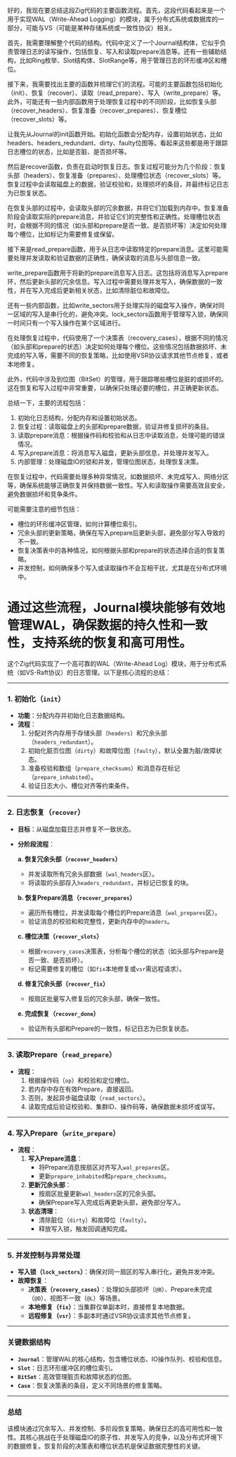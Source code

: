 好的，我现在要总结这段Zig代码的主要函数流程。首先，这段代码看起来是一个用于实现WAL（Write-Ahead Logging）的模块，属于分布式系统或数据库的一部分，可能与VS（可能是某种存储系统或一致性协议）相关。

首先，我需要理解整个代码的结构。代码中定义了一个Journal结构体，它似乎负责管理日志的读写操作，包括恢复、写入和读取prepare消息等。还有一些辅助结构，比如Ring枚举、Slot结构体、SlotRange等，用于管理日志的环形缓冲区和槽位。

接下来，我需要找出主要的函数并梳理它们的流程。可能的主要函数包括初始化（init）、恢复（recover）、读取（read_prepare）、写入（write_prepare）等。此外，可能还有一些内部函数用于处理恢复过程中的不同阶段，比如恢复头部（recover_headers）、恢复准备（recover_prepares）、恢复槽位（recover_slots）等。

让我先从Journal的init函数开始。初始化函数会分配内存，设置初始状态，比如headers、headers_redundant、dirty、faulty位图等。看起来这些都是用于跟踪日志槽位的状态，比如是否脏、是否损坏等。

然后是recover函数，负责在启动时恢复日志。恢复过程可能分为几个阶段：恢复头部（headers）、恢复准备（prepares）、处理槽位状态（recover_slots）等。恢复过程中会读取磁盘上的数据，验证校验和，处理损坏的条目，并最终标记日志为已恢复状态。

在恢复头部的过程中，会读取头部的冗余数据，并将它们加载到内存中。恢复准备阶段会读取实际的prepare消息，并验证它们的完整性和正确性。处理槽位状态时，会根据不同的情况（如头部和prepare是否一致、是否损坏等）决定如何处理每个槽位，比如标记为需要修复或保留。

接下来是read_prepare函数，用于从日志中读取特定的prepare消息。这里可能需要处理并发读取和验证数据的正确性，确保读取的消息与头部信息一致。

write_prepare函数用于将新的prepare消息写入日志。这包括将消息写入prepare环，然后更新头部的冗余信息。写入过程中需要处理并发写入，确保数据的一致性，并在写入完成后更新相关状态，比如清除脏位和故障位。

还有一些内部函数，比如write_sectors用于处理实际的磁盘写入操作，确保对同一区域的写入是串行化的，避免冲突。lock_sectors函数用于管理写入锁，确保同一时间只有一个写入操作在某个区域进行。

在处理恢复过程中，代码使用了一个决策表（recovery_cases），根据不同的情况（如头部和prepare的状态）决定如何处理每个槽位。这些情况包括数据损坏、未完成的写入等，需要不同的恢复策略，比如使用VSR协议请求其他节点修复，或者本地修复。

此外，代码中涉及到位图（BitSet）的管理，用于跟踪哪些槽位是脏的或损坏的。这在恢复和写入过程中非常重要，以确保只处理必要的槽位，并正确更新状态。

总结一下，主要的流程包括：

1. 初始化日志结构，分配内存和设置初始状态。
2. 恢复过程：读取磁盘上的头部和prepare数据，验证并修复损坏的条目。
3. 读取prepare消息：根据操作码和校验和从日志中读取消息，处理可能的错误情况。
4. 写入prepare消息：将消息写入磁盘，更新头部信息，并处理并发写入。
5. 内部管理：处理磁盘IO的锁和并发，管理位图状态，处理恢复决策。

在恢复过程中，代码需要处理多种异常情况，如数据损坏、未完成写入、网络分区等，确保系统能够正确恢复并保持数据一致性。写入和读取操作需要高效且安全，避免数据损坏和竞争条件。

可能需要注意的细节包括：

- 槽位的环形缓冲区管理，如何计算槽位索引。
- 冗余头部的更新策略，确保在写入prepare后更新头部，避免部分写入导致的不一致。
- 恢复决策表中的各种情况，如何根据头部和prepare的状态选择合适的恢复策略。
- 并发控制，如何确保多个写入或读取操作不会互相干扰，尤其是在分布式环境中。

通过这些流程，Journal模块能够有效地管理WAL，确保数据的持久性和一致性，支持系统的恢复和高可用性。
================================================
这个Zig代码实现了一个高可靠的WAL（Write-Ahead Log）模块，用于分布式系统（如VS-Raft协议）的日志管理。以下是核心流程的总结：

---

### **1. 初始化（`init`）**
- **功能**：分配内存并初始化日志数据结构。
- **流程**：
  1. 分配对齐内存用于存储头部（`headers`）和冗余头部（`headers_redundant`）。
  2. 初始化脏页位图（`dirty`）和故障位图（`faulty`），默认全置为脏/故障状态。
  3. 准备校验和数组（`prepare_checksums`）和消息存在标记（`prepare_inhabited`）。
  4. 验证日志大小、槽位对齐等约束条件。

---

### **2. 日志恢复（`recover`）**
- **目标**：从磁盘加载日志并修复不一致状态。
- **分阶段流程**：

  **a. 恢复冗余头部（`recover_headers`）**
  - 并发读取所有冗余头部数据（`wal_headers`区）。
  - 将读取的头部存入`headers_redundant`，并标记已恢复的块。

  **b. 恢复Prepare消息（`recover_prepares`）**
  - 遍历所有槽位，并发读取每个槽位的Prepare消息（`wal_prepares`区）。
  - 验证消息的校验和和完整性，更新内存中的`headers`。

  **c. 槽位决策（`recover_slots`）**
  - 根据`recovery_cases`决策表，分析每个槽位的状态（如头部与Prepare是否一致、是否损坏）。
  - 标记需要修复的槽位（如`fix`本地修复或`vsr`需远程请求）。

  **d. 修复冗余头部（`recover_fix`）**
  - 按扇区批量写入修复后的冗余头部，确保一致性。

  **e. 完成恢复（`recover_done`）**
  - 验证所有头部和Prepare的一致性，标记日志为已恢复状态。

---

### **3. 读取Prepare（`read_prepare`）**
- **流程**：
  1. 根据操作码（`op`）和校验和定位槽位。
  2. 若内存中存在有效Prepare，直接返回。
  3. 否则，发起异步磁盘读取（`read_sectors`）。
  4. 读取完成后验证校验和、集群ID、操作码等，确保数据未损坏或误写。

---

### **4. 写入Prepare（`write_prepare`）**
- **流程**：
  1. **写入Prepare消息**：
     - 将Prepare消息按扇区对齐写入`wal_prepares`区。
     - 更新`prepare_inhabited`和`prepare_checksums`。
  2. **更新冗余头部**：
     - 按扇区批量更新`wal_headers`区的冗余头部。
     - 确保Prepare写入完成后再更新头部，避免部分写入。
  3. **状态清理**：
     - 清除脏位（`dirty`）和故障位（`faulty`）。
     - 释放写入锁，触发回调通知完成。

---

### **5. 并发控制与异常处理**
- **写入锁（`lock_sectors`）**：确保对同一扇区的写入串行化，避免并发冲突。
- **故障恢复**：
  - **决策表（`recovery_cases`）**：处理如头部损坏（`@B`）、Prepare未完成（`@D`）、视图不一致（`@L`）等场景。
  - **本地修复（`fix`）**：当集群仅单副本时，直接修复本地数据。
  - **远程修复（`vsr`）**：多副本时通过VSR协议请求其他节点修复。

---

### **关键数据结构**
- **`Journal`**：管理WAL的核心结构，包含槽位状态、IO操作队列、校验和信息。
- **`Slot`**：日志环形缓冲区的槽位索引。
- **`BitSet`**：高效管理脏页和故障状态的位图。
- **`Case`**：恢复决策表的条目，定义不同场景的修复策略。

---

### **总结**
该模块通过冗余写入、并发控制、多阶段恢复策略，确保日志的高可用性和一致性。其核心挑战在于处理磁盘IO的原子性、并发写入的竞争，以及分布式环境下的数据修复。恢复阶段的决策表和槽位状态机是保证数据完整性的关键。